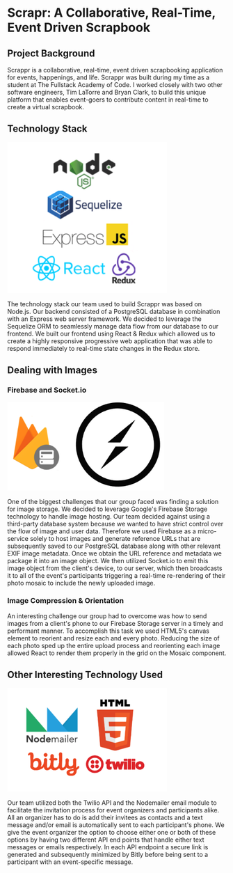 # Scrapr: A Collaborative, Real-Time, Event Driven Scrapbook

## Project Background

Scrappr is a collaborative, real-time, event driven scrapbooking application for events, happenings, and life. Scrappr was built during my time as a student at The Fullstack Academy of Code. I worked closely with two other software engineers, Tim LaTorre and Bryan Clark, to build this unique platform that enables event-goers to contribute content in real-time to create a virtual scrapbook.

## Technology Stack

!["Tech Stack"](TechStack.png)

The technology stack our team used to build Scrappr was based on Node.js. Our backend consisted of a PostgreSQL database in combination with an Express web server framework. We decided to leverage the Sequelize ORM to seamlessly manage data flow from our database to our frontend. We built our frontend using React & Redux which allowed us to create a highly responsive progressive web application that was able to respond immediately to real-time state changes in the Redux store. 

## Dealing with Images

### Firebase and Socket.io

!["Firebase and Socket.io"](FBandSocket.png)

One of the biggest challenges that our group faced was finding a solution for image storage. We decided to leverage Google's Firebase Storage technology to handle image hosting. Our team decided against using a third-party database system because we wanted to have strict control over the flow of image and user data. Therefore we used Firebase as a micro-service solely to host images and generate reference URLs that are subsequently saved to our PostgreSQL database along with other relevant EXIF image metadata. Once we obtain the URL reference and metadata we package it into an image object. We then utilized Socket.io to emit this image object from the client's device, to our server, which then broadcasts it to all of the event's participants triggering a real-time re-rendering of their photo mosaic to include the newly uploaded image. 


### Image Compression & Orientation

An interesting challenge our group had to overcome was how to send images from a client's phone to our Firebase Storage server in a timely and performant manner. To accomplish this task we used HTML5's canvas element to reorient and resize each and every photo. Reducing the size of each photo sped up the entire upload process and reorienting each image allowed React to render them properly in the grid on the Mosaic component.

## Other Interesting Technology Used

!["Other Tech"](Other.png)

Our team utilized both the Twilio API and the Nodemailer email module to facilitate the invitation process for event organizers and participants alike. All an organizer has to do is add their invitees as contacts and a text message and/or email is automatically sent to each participant's phone. We give the event organizer the option to choose either one or both of these options by having two different API end points that handle either text messages or emails respectively. In each API endpoint a secure link is generated and subsequently minimized by Bitly before being sent to a participant with an event-specific message.

